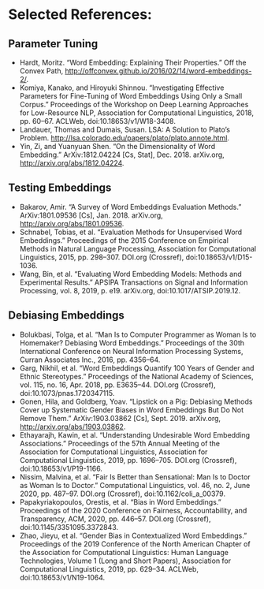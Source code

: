# Selected References:

## Parameter Tuning
- Hardt, Moritz. “Word Embedding: Explaining Their Properties.” Off the Convex Path, http://offconvex.github.io/2016/02/14/word-embeddings-2/.
- Komiya, Kanako, and Hiroyuki Shinnou. “Investigating Effective Parameters for Fine-Tuning of Word Embeddings Using Only a Small Corpus.” Proceedings of the Workshop on Deep Learning Approaches for Low-Resource NLP, Association for Computational Linguistics, 2018, pp. 60–67. ACLWeb, doi:10.18653/v1/W18-3408.
- Landauer, Thomas and Dumais, Susan. LSA: A Solution to Plato’s Problem. http://lsa.colorado.edu/papers/plato/plato.annote.html. 
- Yin, Zi, and Yuanyuan Shen. “On the Dimensionality of Word Embedding.” ArXiv:1812.04224 [Cs, Stat], Dec. 2018. arXiv.org, http://arxiv.org/abs/1812.04224.

## Testing Embeddings
- Bakarov, Amir. “A Survey of Word Embeddings Evaluation Methods.” ArXiv:1801.09536 [Cs], Jan. 2018. arXiv.org, http://arxiv.org/abs/1801.09536.
- Schnabel, Tobias, et al. “Evaluation Methods for Unsupervised Word Embeddings.” Proceedings of the 2015 Conference on Empirical Methods in Natural Language Processing, Association for Computational Linguistics, 2015, pp. 298–307. DOI.org (Crossref), doi:10.18653/v1/D15-1036.
- Wang, Bin, et al. “Evaluating Word Embedding Models: Methods and Experimental Results.” APSIPA Transactions on Signal and Information Processing, vol. 8, 2019, p. e19. arXiv.org, doi:10.1017/ATSIP.2019.12.


## Debiasing Embeddings
- Bolukbasi, Tolga, et al. “Man Is to Computer Programmer as Woman Is to Homemaker? Debiasing Word Embeddings.” Proceedings of the 30th International Conference on Neural Information Processing Systems, Curran Associates Inc., 2016, pp. 4356–64.
- Garg, Nikhil, et al. “Word Embeddings Quantify 100 Years of Gender and Ethnic Stereotypes.” Proceedings of the National Academy of Sciences, vol. 115, no. 16, Apr. 2018, pp. E3635–44. DOI.org (Crossref), doi:10.1073/pnas.1720347115.
- Gonen, Hila, and Goldberg, Yoav. “Lipstick on a Pig: Debiasing Methods Cover up Systematic Gender Biases in Word Embeddings But Do Not Remove Them.” ArXiv:1903.03862 [Cs], Sept. 2019. arXiv.org, http://arxiv.org/abs/1903.03862.
- Ethayarajh, Kawin, et al. “Understanding Undesirable Word Embedding Associations.” Proceedings of the 57th Annual Meeting of the Association for Computational Linguistics, Association for Computational Linguistics, 2019, pp. 1696–705. DOI.org (Crossref), doi:10.18653/v1/P19-1166.
- Nissim, Malvina, et al. “Fair Is Better than Sensational: Man Is to Doctor as Woman Is to Doctor.” Computational Linguistics, vol. 46, no. 2, June 2020, pp. 487–97. DOI.org (Crossref), doi:10.1162/coli_a_00379.
- Papakyriakopoulos, Orestis, et al. “Bias in Word Embeddings.” Proceedings of the 2020 Conference on Fairness, Accountability, and Transparency, ACM, 2020, pp. 446–57. DOI.org (Crossref), doi:10.1145/3351095.3372843.
- Zhao, Jieyu, et al. “Gender Bias in Contextualized Word Embeddings.” Proceedings of the 2019 Conference of the North American Chapter of the Association for Computational Linguistics: Human Language Technologies, Volume 1 (Long and Short Papers), Association for Computational Linguistics, 2019, pp. 629–34. ACLWeb, doi:10.18653/v1/N19-1064.
